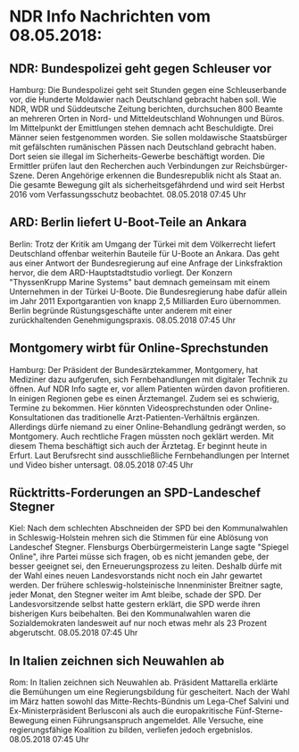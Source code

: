 # NDR Info Nachrichten vom 08.05.2018:


## NDR: Bundespolizei geht gegen Schleuser vor
Hamburg: Die Bundespolizei geht seit Stunden gegen eine Schleuserbande vor, die Hunderte Moldawier nach Deutschland gebracht haben soll. Wie NDR, WDR und Süddeutsche Zeitung berichten, durchsuchen 800 Beamte an mehreren Orten in Nord- und Mitteldeutschland Wohnungen und Büros. Im Mittelpunkt der Emittlungen stehen demnach acht Beschuldigte. Drei Männer seien festgenommen worden. Sie sollen moldawische Staatsbürger mit gefälschten rumänischen Pässen nach Deutschland gebracht haben. Dort seien sie illegal im Sicherheits-Gewerbe beschäftigt worden. Die Ermittler prüfen laut den Recherchen auch Verbindungen zur Reichsbürger-Szene. Deren Angehörige erkennen die Bundesrepublik nicht als Staat an. Die gesamte Bewegung gilt als sicherheitsgefährdend und wird seit Herbst 2016 vom Verfassungsschutz beobachtet. 08.05.2018 07:45 Uhr 

## ARD: Berlin liefert U-Boot-Teile an Ankara
Berlin: Trotz der Kritik am Umgang der Türkei mit dem Völkerrecht liefert Deutschland offenbar weiterhin Bauteile für U-Boote an Ankara. Das geht aus einer Antwort der Bundesregierung auf eine Anfrage der Linksfraktion hervor, die dem ARD-Hauptstadtstudio vorliegt. Der Konzern "ThyssenKrupp Marine Systems" baut demnach gemeinsam mit einem Unternehmen in der Türkei U-Boote. Die Bundesregierung habe dafür allein im Jahr 2011 Exportgarantien von knapp 2,5 Milliarden Euro übernommen. Berlin begründe Rüstungsgeschäfte unter anderem mit einer zurückhaltenden Genehmigungspraxis. 08.05.2018 07:45 Uhr 

## Montgomery wirbt für Online-Sprechstunden
Hamburg:    Der Präsident der Bundesärztekammer, Montgomery, hat Mediziner dazu aufgerufen, sich Fernbehandlungen mit digitaler Technik zu öffnen. Auf NDR Info sagte er, vor allem Patienten würden davon profitieren. In einigen Regionen gebe es einen Ärztemangel. Zudem sei es schwierig, Termine zu bekommen. Hier könnten Videosprechstunden oder
Online-Konsultationen das traditionelle Arzt-Patienten-Verhältnis ergänzen. Allerdings dürfe niemand zu einer Online-Behandlung gedrängt werden, so Montgomery. Auch rechtliche Fragen müssten noch geklärt werden. Mit diesem Thema beschäftigt sich auch der Ärztetag. Er beginnt heute in Erfurt. Laut Berufsrecht sind ausschließliche Fernbehandlungen per Internet und Video bisher untersagt. 08.05.2018 07:45 Uhr 

## Rücktritts-Forderungen an SPD-Landeschef Stegner
Kiel: Nach dem schlechten Abschneiden der SPD bei den Kommunalwahlen in Schleswig-Holstein mehren sich die Stimmen für eine Ablösung von Landeschef Stegner. Flensburgs Oberbürgermeisterin Lange sagte "Spiegel Online", ihre Partei müsse sich fragen, ob es nicht jemanden gebe, der besser geeignet sei, den Erneuerungsprozess zu leiten. Deshalb dürfe mit der Wahl eines neuen Landesvorstands nicht noch ein Jahr gewartet werden. Der frühere schleswig-holsteinische Innenminister Breitner sagte, jeder Monat, den Stegner weiter im Amt bleibe, schade der SPD. Der Landesvorsitzende selbst hatte gestern erklärt, die SPD werde ihren bisherigen Kurs beibehalten. Bei den Kommunalwahlen waren die Sozialdemokraten landesweit auf nur noch etwas mehr als 23 Prozent abgerutscht. 08.05.2018 07:45 Uhr 

## In Italien zeichnen sich Neuwahlen ab
Rom: In Italien zeichnen sich Neuwahlen ab. Präsident Mattarella erklärte die Bemühungen um eine Regierungsbildung für gescheitert. Nach der Wahl im März hatten sowohl das Mitte-Rechts-Bündnis um Lega-Chef Salvini und Ex-Ministerpräsident Berlusconi als auch die europakritische Fünf-Sterne-Bewegung einen Führungsanspruch angemeldet. Alle Versuche, eine regierungsfähige Koalition zu bilden, verliefen jedoch ergebnislos. 08.05.2018 07:45 Uhr 
